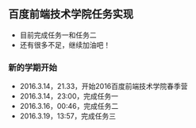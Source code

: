 ## 百度前端技术学院任务实现

- 目前完成任务一和任务二
- 还有很多不足，继续加油吧！

### 新的学期开始

- 2016.3.14，21.33，开始2016百度前端技术学院春季营
- 2016.3.14，23:00，完成任务一
- 2016.3.16，00:46，完成任务二
- 2016.3.19，13:57，完成任务三

